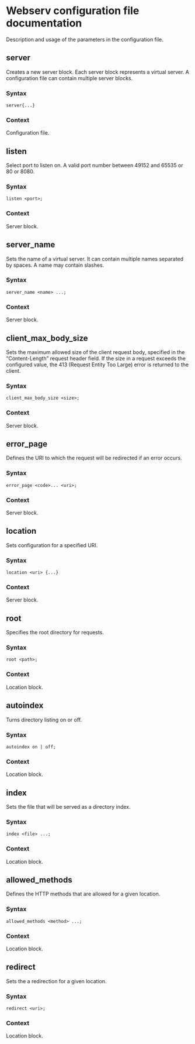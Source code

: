 # Webserv configuration file documentation

Description and usage of the parameters in the configuration file.

## server
Creates a new server block. Each server block represents a virtual server. A configuration file can contain multiple server blocks.

### Syntax
```server{...}```

### Context
Configuration file.

## listen
Select port to listen on.
A valid port number between 49152 and 65535 or 80 or 8080.

### Syntax
```listen <port>;```

### Context
Server block.

## server_name
Sets the name of a virtual server. It can contain multiple names separated by spaces. A name may contain slashes.

### Syntax
```server_name <name> ...;```

### Context
Server block.

## client_max_body_size
Sets the maximum allowed size of the client request body, specified in the “Content-Length” request header field. If the size in a request exceeds the configured value, the 413 (Request Entity Too Large) error is returned to the client.

### Syntax
```client_max_body_size <size>;```

### Context
Server block.

## error_page
Defines the URI to which the request will be redirected if an error occurs.

### Syntax
```error_page <code>... <uri>;```

### Context
Server block.

## location
Sets configuration for a specified URI.

### Syntax
```location <uri> {...}```

### Context
Server block.

## root
Specifies the root directory for requests.

### Syntax
```root <path>;```

### Context
Location block.

## autoindex
Turns directory listing on or off.

### Syntax
```autoindex on | off;```

### Context
Location block.

## index
Sets the file that will be served as a directory index.

### Syntax
```index <file> ...;```

### Context
Location block.

## allowed_methods
Defines the HTTP methods that are allowed for a given location.

### Syntax
```allowed_methods <method> ...;```

### Context
Location block.

## redirect
Sets the a redirection for a given location.

### Syntax
```redirect <uri>;```

### Context
Location block.
